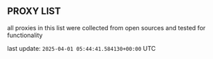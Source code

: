 ## PROXY LIST

all proxies in this list were collected from open sources and tested for functionality

last update: `2025-04-01 05:44:41.584130+00:00` UTC